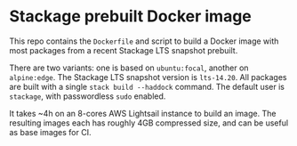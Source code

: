 # Stackage prebuilt Docker image

This repo contains the `Dockerfile` and script to build a Docker image with most
packages from a recent Stackage LTS snapshot prebuilt.

There are two variants: one is based on `ubuntu:focal`, another on
`alpine:edge`. The Stackage LTS snapshot version is `lts-14.20`. All packages
are built with a single `stack build --haddock` command. The default user is
`stackage`, with passwordless `sudo` enabled.

It takes ~4h on an 8-cores AWS Lightsail instance to build an image. The
resulting images each has roughly 4GB compressed size, and can be useful as base
images for CI.
